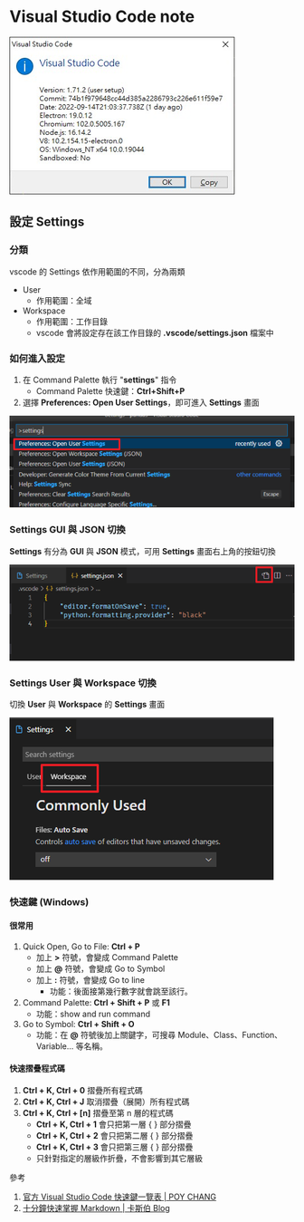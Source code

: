 # Visual Studio Code note

![Visual Studio Code about](res/img/vscode_about.jpg)

## 設定 Settings
### 分類
vscode 的 Settings 依作用範圍的不同，分為兩類
* User
    * 作用範圍：全域
* Workspace
    * 作用範圍：工作目錄
    * vscode 會將設定存在該工作目錄的 **.vscode/settings.json** 檔案中
### 如何進入設定
1. 在 Command Palette 執行 "**settings**" 指令
   - Command Palette 快速鍵：**Ctrl+Shift+P**
2. 選擇 **Preferences: Open User Settings**，即可進入 **Settings** 畫面

![picture 6](res/img/162644d542071cf901263b98f04dbff5f59688e19cc5ccf27370552e787b2077.png)

### Settings GUI 與 JSON 切換
**Settings** 有分為 **GUI** 與 **JSON** 模式，可用 **Settings** 畫面右上角的按鈕切換

![picture 5](res/img/90a148fa365324ed82001ce7e86785dd7628833485ff33eaca558c2d71587311.png)

### Settings User 與 Workspace 切換
切換 **User** 與 **Workspace** 的 **Settings** 畫面

![picture 7](res/img/cf5707b389b51bf4d86e36cf1202d017019a48fd4e7a7d13d10c9c1be3283cbe.png)

### 快速鍵 (Windows)
#### 很常用
1. Quick Open, Go to File: **Ctrl + P**
   - 加上 **>** 符號，會變成 Command Palette
   - 加上 **@** 符號，會變成 Go to Symbol
   - 加上 **:** 符號，會變成 Go to line
     - 功能：後面接第幾行數字就會跳至該行。
2. Command Palette: **Ctrl + Shift + P** 或 **F1**
   - 功能：show and run command
3. Go to Symbol: **Ctrl + Shift + O**
   - 功能：在 **@** 符號後加上關鍵字，可搜尋 Module、Class、Function、Variable... 等名稱。
#### 快速摺疊程式碼
1. **Ctrl + K, Ctrl + 0** 摺疊所有程式碼
2. **Ctrl + K, Ctrl + J** 取消摺疊（展開）所有程式碼
3. **Ctrl + K, Ctrl + [n]** 摺疊至第 n 層的程式碼
   - **Ctrl + K, Ctrl + 1** 會只把第一層 { } 部分摺疊
   - **Ctrl + K, Ctrl + 2** 會只把第二層 { } 部分摺疊
   - **Ctrl + K, Ctrl + 3** 會只把第三層 { } 部分摺疊
   - 只針對指定的層級作折疊，不會影響到其它層級

參考
1. [官方 Visual Studio Code 快速鍵一覽表 | POY CHANG](https://blog.poychang.net/vscode-shortcuts/)
2. [十分鐘快速掌握 Markdown | 卡斯伯 Blog](https://www.casper.tw/development/2019/11/23/ten-mins-learn-markdown/)
